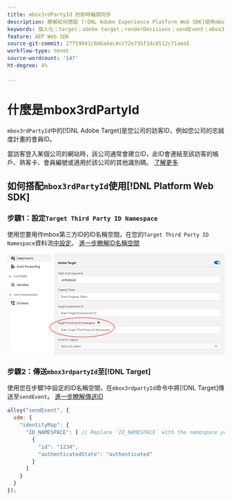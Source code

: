 ```yaml
---
title: mbox3rdPartyId 的即時輪廓同步
description: 瞭解如何搭配 [!DNL Adobe Experience Platform Web SDK]使用mbox3rdPartyId。
keywords: 個人化；target；adobe target；renderDecisions；sendEvent；mbox3rdPartyId；
feature: AEP Web SDK
source-git-commit: 27759841c8d6a4ac4cc72e735f1dc6512c71aea5
workflow-type: tm+mt
source-wordcount: '147'
ht-degree: 4%

---
```


# 什麼是mbox3rdPartyId

`mbox3rdPartyId`中的[!DNL Adobe Target]是您公司的訪客ID，例如您公司的忠誠度計畫的會員ID。

當訪客登入某個公司的網站時，該公司通常會建立ID，此ID會連結至該訪客的帳戶、熟客卡、會員編號或適用於該公司的其他識別碼。 [了解更多](https://experienceleague.adobe.com/docs/target/using/audiences/visitor-profiles/3rd-party-id.html#)

## 如何搭配`mbox3rdPartyId`使用[!DNL Platform Web SDK]

### 步驟1：設定`Target Third Party ID Namespace`

使用您要用作mbox第三方ID的ID名稱空間，在您的`Target Third Party ID Namespace`資料流[中設定](https://experienceleague.adobe.com/en/docs/experience-platform/datastreams/overview)。 [進一步瞭解ID名稱空間](https://experienceleague.adobe.com/docs/experience-platform/identity/namespaces.html)

![Experience Platform UI顯示Target協力廠商ID名稱空間欄位。](/help/dev/implement/client-side/aep-web-sdk/assets/mbox3rdpartyid.png)

### 步驟2：傳送`mbox3rdpartyId`至[!DNL Target]

使用您在步驟1中設定的ID名稱空間，在`mbox3rdpartyId`命令中將[!DNL Target]傳送至`sendEvent`。
[進一步瞭解傳送ID](../../identity/overview.md#syncing-identities)

```javascript
alloy("sendEvent", {
  xdm: {
    "identityMap": {
      "ID_NAMESPACE": [ // Replace `ID_NAMESPACE` with the namespace you have configured in Step 1.
        {
          "id": "1234",
          "authenticatedState": "authenticated"
        }
      ]
    }
  }
});
```
